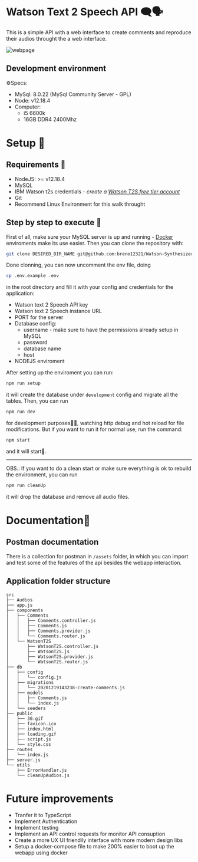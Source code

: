 # Watson Text 2 Speech API 🗨🗣

This is a simple API with a web interface to create comments and reproduce their audios throught the a web interface.

![webpage](../smarkio/assets/chrome_cTte5ubbpW.png)

## Development environment

⚙Specs:
- MySql: 8.0.22 (MySql Community Server - GPL)
- Node: v12.18.4
- Computer: 
  - i5 6600k
  - 16GB DDR4 2400Mhz

# Setup 🔨

## Requirements 🧰
- NodeJS: >= v12.18.4
- MySQL
- IBM Watson t2s credentials - *create a [Watson T2S free tier account](https://www.ibm.com/watson/services/text-to-speech/)*
- Git
- Recommend Linux Environment for this walk throught

## Step by step to execute 💨


First of all, make sure your MySQL server is up and running - [Docker](https://hub.docker.com/_/mysql) enviroments make its use easier. Then you can clone the repository with:  

```bash
git clone DESIRED_DIR_NAME git@github.com:breno12321/Watson-Synthesizer.git
```

Done clonning, you can now uncomment the env file, doing 

```bash
cp .env.example .env
```

 in the root directory and fill it with your config and credentials for the application:

- Watson text 2 Speech API key
- Watson text 2 Speech instance URL
- PORT for the server
- Database config:
  - username - make sure to have the permissions already setup in MySQL
  - password
  - database name
  - host
- NODEJS enviroment

After setting up the enviroment you can run: 
```bash
npm run setup
```
 it will create the database under `development` config and migrate all the tables. Then, you can run 

 ```bash
 npm run dev
 ``` 
 
 for development purposes👨‍💻, watching http debug and hot reload for file modifications. But if you want to run it for normal use, run the command: 
 
 ```bash
 npm start
 ```
 and it will start🙌.

 ---

 OBS.: If you want to do a clean start or make sure everything is ok to rebuild the environment, you can run 
 ```bash
 npm run cleanUp
 ``` 
 it will drop the database and remove all audio files.

# Documentation📕

## Postman documentation

There is a collection for postman in `/assets` folder, in which you can import and test some of the features of the api besides the webapp interaction.

## Application folder structure

```
src
├── Audios
├── app.js
├── components
│   ├── Comments
│   │   ├── Comments.controller.js
│   │   ├── Comments.js
│   │   ├── Comments.provider.js
│   │   └── Comments.router.js
│   └── WatsonT2S
│       ├── WatsonT2S.controller.js
│       ├── WatsonT2S.js
│       ├── WatsonT2S.provider.js
│       └── WatsonT2S.router.js
├── db
│   ├── config
│   │   └── config.js
│   ├── migrations
│   │   └── 20201219143238-create-comments.js
│   ├── models
│   │   ├── Comments.js
│   │   └── index.js
│   └── seeders
├── public
│   ├── 30.gif
│   ├── favicon.ico
│   ├── index.html
│   ├── loading.gif
│   ├── script.js
│   └── style.css
├── routes
│   └── index.js
├── server.js
└── utils
    ├── ErrorHandler.js
    └── cleanUpAudios.js
```
# Future improvements

- Tranfer it to TypeScript
- Implement Authentication
- Implement testing
- Implement an API control requests for monitor API consuption
- Create a more UX UI friendily interface with more modern design libs
- Setup a docker-compose file to make 200% easier to boot up the webapp using docker
